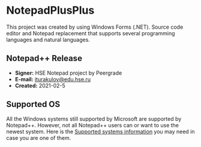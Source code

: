# NotepadPlusPlus

This project was created by using Windows Forms (.NET). Source code
editor and Notepad replacement that supports several programming languages and
natural languages. 

Notepad++ Release
---------------------

- **Signer:** HSE Notepad project by Peergrade
- **E-mail:** iturakulov@edu.hse.ru
- **Created:** 2021-02-5




Supported OS
------------

All the Windows systems still supported by Microsoft are supported by Notepad++. However, not all Notepad++ users can or want to use the newest system. Here is the [Supported systems information](SUPPORTED_SYSTEM.md) you may need in case you are one of them.
